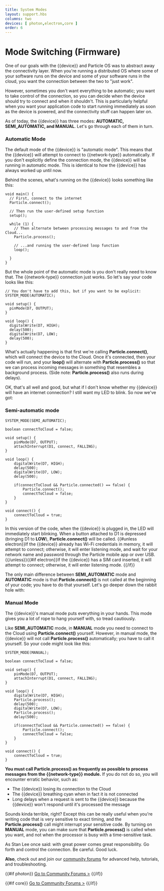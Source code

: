 ```yaml
---
title: System Modes
layout: support.hbs
columns: two
devices: [ photon,electron,core ]
order: 6
---
```



Mode Switching (Firmware)
===

One of our goals with the {{device}} and Particle OS was to abstract away the connectivity layer. When you're running a distributed OS where some of your software runs on the device and some of your software runs in the cloud, you want the connection between the two to "just work".

However, sometimes you don't want everything to be automatic; you want to take control of the connection, so you can decide when the device should try to connect and when it shouldn't. This is particularly helpful when you want your application code to start running immediately as soon as the device is powered, and the connectivity stuff can happen later on.

As of today, the {{device}} has three modes: **AUTOMATIC, SEMI_AUTOMATIC, and MANUAL**. Let's go through each of them in turn.

### Automatic Mode

The default mode of the {{device}} is "automatic mode". This means that the {{device}} will attempt to connect to {{network-type}} automatically. If you don't explicitly define the connection mode, the {{device}} will be running in automatic mode. This is identical to how the {{device}} has always worked up until now.

Behind the scenes, what's running on the {{device}} looks something like this:

	void main() {
	  // First, connect to the internet
	  Particle.connect();

	  // Then run the user-defined setup function
	  setup();

	  while (1) {
	    // Then alternate between processing messages to and from the Cloud...
	    Particle.process();

	    // ...and running the user-defined loop function
	    loop();

	  }
	}

But the whole point of the automatic mode is you don't really need to know that. The {{network-type}} connection just works. So let's say your code looks like this:

	// You don't have to add this, but if you want to be explicit:
	SYSTEM_MODE(AUTOMATIC);

	void setup() {
	  pinMode(D7, OUTPUT);
	}

	void loop() {
	  digitalWrite(D7, HIGH);
	  delay(500);
	  digitalWrite(D7, LOW);
	  delay(500);
	}

What's actually happening is that first we're calling **Particle.connect()**, which will connect the device to the Cloud. Once it's connected, then your code will run, and your **loop()** will alternate with **Particle.process()** so that we can process incoming messages in something that resembles a background process. (Side note: **Particle.process()** also runs during delays).

OK, that's all well and good, but what if I don't know whether my {{device}} will have an internet connection? I still want my LED to blink. So now we've got:

### Semi-automatic mode

	SYSTEM_MODE(SEMI_AUTOMATIC);

	boolean connectToCloud = false;

	void setup() {
		pinMode(D7, OUTPUT);
		attachInterrupt(D1, connect, FALLING);
	}

	void loop() {
		digitalWrite(D7, HIGH);
		delay(500);
		digitalWrite(D7, LOW);
		delay(500);

		if(connectToCloud && Particle.connected() == false) {
			Particle.connect();
			connectToCloud = false;
		}
	}

	void connect() {
		connectToCloud = true;
	}

In this version of the code, when the {{device}} is plugged in, the LED will immediately start blinking. When a button attached to D1 is depressed (bringing D1 to **LOW**), **Particle.connect()** will be called. {{#unless electron}}If the {{device}} already has Wi-Fi credentials in memory, it will attempt to connect; otherwise, it will enter listening mode, and wait for your network name and password through the Particle mobile app or over USB.
{{/unless}}{{#if electron}}If the {{device}} has a SIM card inserted, it will attempt to connect; otherwise, it will enter listening mode.
{{/if}}


The only main difference between **SEMI_AUTOMATIC** mode and **AUTOMATIC** mode is that **Particle.connect()** is not called at the beginning of your code; you have to do that yourself. Let's go deeper down the rabbit hole with:

### Manual Mode

The {{device}}'s manual mode puts everything in your hands. This mode gives you a lot of rope to hang yourself with, so tread cautiously.

Like **SEMI_AUTOMATIC** mode, in **MANUAL** mode you need to connect to the Cloud using **Particle.connect()** yourself. However, in manual mode, the {{device}} will not call **Particle.process()** automatically; you have to call it yourself. So your code might look like this:

	SYSTEM_MODE(MANUAL);

	boolean connectToCloud = false;

	void setup() {
		pinMode(D7, OUTPUT);
		attachInterrupt(D1, connect, FALLING);
	}

	void loop() {
		digitalWrite(D7, HIGH);
		Particle.process();
		delay(500);
		digitalWrite(D7, LOW);
		Particle.process();
		delay(500);

		if(connectToCloud && Particle.connected() == false) {
			Particle.connect();
			connectToCloud = false;
		}
	}

	void connect() {
		connectToCloud = true;
	}

**You must call Particle.process() as frequently as possible to process messages from the {{network-type}} module.** If you do not do so, you will encounter erratic behavior, such as:

- The {{device}} losing its connection to the Cloud
- The {{device}} breathing cyan when in fact it is not connected
- Long delays when a request is sent to the {{device}} because the {{device}} won't respond until it's processed the message

Sounds kinda terrible, right? Except this can be really useful when you're writing code that is very sensitive to exact timing, and the **Particle.process()** call might interrupt your sensitive code. By turning on **MANUAL** mode, you can make sure that **Particle.process()** is called when you want, and not when the processor is busy with a time-sensitive task.

As Stan Lee once said: with great power comes great responsibility. Go forth and control the connection. Be careful. Good luck.


**Also**, check out and join our [community forums](http://community.particle.io/) for advanced help, tutorials, and troubleshooting.

{{#if photon}}
[Go to Community Forums >](http://community.particle.io/c/troubleshooting)
{{/if}}

{{#if core}}
[Go to Community Forums >](http://community.particle.io/c/troubleshooting)
{{/if}}
